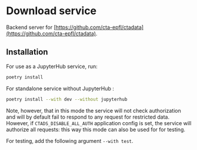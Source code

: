 # Download service

Backend server for [https://github.com/cta-epfl/ctadata](https://github.com/cta-epfl/ctadata).

## Installation

For use as a JupyterHub service, run:
```sh
poetry install
```

For standalone service without JupyterHub :
```sh
poetry install --with dev --without jupyterhub
```

Note, however, that in this mode the service will not check authorization and will by default fail to respond to any request for restricted data. However, if `CTADS_DISABLE_ALL_AUTH` application config is set, the service will authorize all requests: this way this mode can also be used for for testing. 

For testing, add the following argument `--with test`.